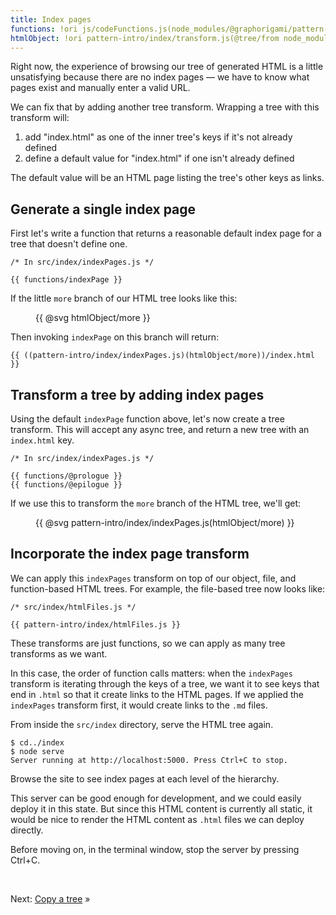 ```yaml
---
title: Index pages
functions: !ori js/codeFunctions.js(node_modules/@graphorigami/pattern-intro/src/index/indexPages.js)
htmlObject: !ori pattern-intro/index/transform.js(@tree/from node_modules/@graphorigami/pattern-intro/src/index/object.js)
---
```


Right now, the experience of browsing our tree of generated HTML is a little unsatisfying because there are no index pages — we have to know what pages exist and manually enter a valid URL.

We can fix that by adding another tree transform. Wrapping a tree with this transform will:

1. add "index.html" as one of the inner tree's keys if it's not already defined
2. define a default value for "index.html" if one isn't already defined

The default value will be an HTML page listing the tree's other keys as links.

## Generate a single index page

First let's write a function that returns a reasonable default index page for a tree that doesn't define one.

```{{'js'}}
/* In src/index/indexPages.js */

{{ functions/indexPage }}
```

If the little `more` branch of our HTML tree looks like this:

<figure>
{{ @svg htmlObject/more }}
</figure>

Then invoking `indexPage` on this branch will return:

```{{'html'}}
{{ ((pattern-intro/index/indexPages.js)(htmlObject/more))/index.html }}
```

## Transform a tree by adding index pages

Using the default `indexPage` function above, let's now create a tree transform. This will accept any async tree, and return a new tree with an `index.html` key.

```{{'js'}}
/* In src/index/indexPages.js */

{{ functions/@prologue }}
{{ functions/@epilogue }}
```

If we use this to transform the `more` branch of the HTML tree, we'll get:

<figure>
{{ @svg pattern-intro/index/indexPages.js(htmlObject/more) }}
</figure>

## Incorporate the index page transform

We can apply this `indexPages` transform on top of our object, file, and function-based HTML trees. For example, the file-based tree now looks like:

```{{'js'}}
/* src/index/htmlFiles.js */

{{ pattern-intro/index/htmlFiles.js }}
```

These transforms are just functions, so we can apply as many tree transforms as we want.

In this case, the order of function calls matters: when the `indexPages` transform is iterating through the keys of a tree, we want it to see keys that end in `.html` so that it create links to the HTML pages. If we applied the `indexPages` transform first, it would create links to the `.md` files.

<span class="tutorialStep"></span> From inside the `src/index` directory, serve the HTML tree again.

```console
$ cd../index
$ node serve
Server running at http://localhost:5000. Press Ctrl+C to stop.
```

<span class="tutorialStep"></span> Browse the site to see index pages at each level of the hierarchy.

This server can be good enough for development, and we could easily deploy it in this state. But since this HTML content is currently all static, it would be nice to render the HTML content as `.html` files we can deploy directly.

<span class="tutorialStep"></span> Before moving on, in the terminal window, stop the server by pressing Ctrl+C.

&nbsp;

Next: [Copy a tree](copy.html) »
